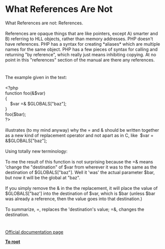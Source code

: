 # What References Are Not




<div class="phpcode"><span class="html">
What References are not: References.<br><br>References are opaque things that are like pointers, except A) smarter and B) referring to HLL objects, rather than memory addresses. PHP doesn&apos;t have references. PHP has a syntax for creating *aliases* which are multiple names for the same object. PHP has a few pieces of syntax for calling and returning &quot;by reference&quot;, which really just means inhibiting copying. At no point in this &quot;references&quot; section of the manual are there any references.</span>
</div>
  

#


<div class="phpcode"><span class="html">
The example given in the text:<br><br><span class="default">&lt;?php<br></span><span class="keyword">function </span><span class="default">foo</span><span class="keyword">(&amp;</span><span class="default">$var</span><span class="keyword">)<br>{<br>&#xA0; &#xA0; </span><span class="default">$var </span><span class="keyword">=&amp; </span><span class="default">$GLOBALS</span><span class="keyword">[</span><span class="string">&quot;baz&quot;</span><span class="keyword">];<br>}<br></span><span class="default">foo</span><span class="keyword">(</span><span class="default">$bar</span><span class="keyword">); <br></span><span class="default">?&gt;<br></span><br>illustrates (to my mind anyway) why the = and &amp; should be written together as a new kind of replacement operator and not apart as in C, like&#xA0; $var = &amp;$GLOBALS[&quot;baz&quot;];<br><br>Using totally new terminology:<br><br>To me the result of this function is not surprising because the =&amp; means &apos;change the &quot;destination&quot; of $var from wherever it was to the same as the destination of $GLOBALS[&quot;baz&quot;]. Well it &apos;was&apos; the actual parameter $bar, but now it will be the global at &quot;baz&quot;.<br><br>If you simply remove the &amp; in the the replacement, it will place the value of $GLOBALS[&quot;baz&apos;] into the destination of $var, which is $bar (unless $bar was already a reference, then the value goes into that destination.)<br><br>To summarize, =, replaces the &apos;destination&apos;s value; =&amp;, changes the destination.</span>
</div>
  

#

[Official documentation page](https://www.php.net/manual/en/language.references.arent.php)

**[To root](/)**